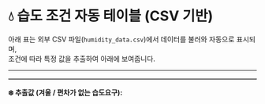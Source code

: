 # 💧 습도 조건 자동 테이블 (CSV 기반)

아래 표는 외부 CSV 파일(`humidity_data.csv`)에서 데이터를 불러와 자동으로 표시되며,  
조건에 따라 특정 값을 추출하여 아래에 보여줍니다.

---

<table id="csv-table" border="1"></table>

<p><strong>❄️ 추출값 (겨울 / 편차가 없는 습도요구):</strong>
<span id="extracted-value" style="color:blue;"></span></p>

<script>
  fetch("humidity_data.csv")
    .then(res => res.text())
    .then(text => {
      const rows = text.trim().split("\n").map(r => r.split(","));
      const header = rows[0];
      const table = document.getElementById("csv-table");

      // 표 출력
      rows.forEach((row, i) => {
        const tr = document.createElement("tr");
        row.forEach(cell => {
          const el = document.createElement(i === 0 ? "th" : "td");
          el.textContent = cell.trim();
          tr.appendChild(el);
        });
        table.appendChild(tr);
      });

      // 조건값 추출 (겨울, 편차가 없는 습도요구, hABL,Wi)
      const 계절Index = header.indexOf("계절");
      const 조건Index = header.indexOf("조건");
      const 값Index = header.indexOf("값");

      const matchRow = rows.find((row, i) =>
        i > 0 &&
        row[계절Index] === "겨울" &&
        row[조건Index] === "편차가 없는 습도요구"
      );

      const value = matchRow?.[값Index] ?? "값 없음";
      document.getElementById("extracted-value").textContent = value;
    });
</script>
